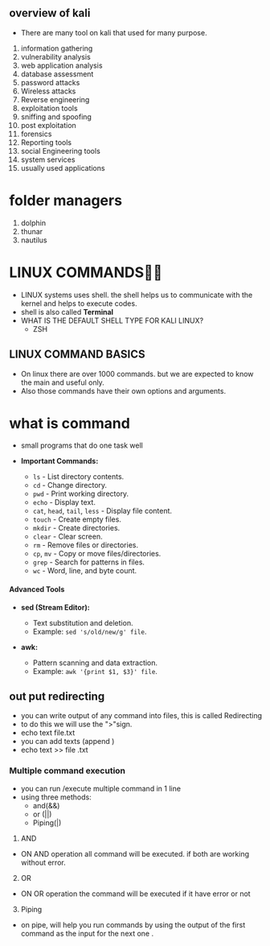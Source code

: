 ## overview of kali
- There are many tool on kali that used for many purpose.

1. information gathering 
2. vulnerability analysis
3. web application analysis
4. database assessment
5. password attacks 
6. Wireless attacks
7. Reverse engineering 
8. exploitation tools
9. sniffing and spoofing 
10. post exploitation
11. forensics
12. Reporting tools 
13. social Engineering tools 
14. system services
15. usually used applications

# folder managers 
1. dolphin
2. thunar
3. nautilus

# LINUX COMMANDS💎💎
- LINUX systems uses shell. the shell helps us to communicate with the kernel and helps to execute codes.
- shell is also called **Terminal** 
- WHAT IS THE DEFAULT SHELL TYPE FOR KALI LINUX?
   - ZSH

## LINUX COMMAND BASICS
- On linux there are over 1000 commands. but we are expected to know the main and useful only.
- Also those commands have their own options and arguments.
# what is command 
- small programs that do one task well
- **Important Commands:**
    
    - `ls` - List directory contents.
    - `cd` - Change directory.
    - `pwd` - Print working directory.
    - `echo` - Display text.
    - `cat`, `head`, `tail`, `less` - Display file content.
    - `touch` - Create empty files.
    - `mkdir` - Create directories.
    - `clear` - Clear screen.
    - `rm` - Remove files or directories.
    - `cp`, `mv` - Copy or move files/directories.
    - `grep` - Search for patterns in files.
    - `wc` - Word, line, and byte count.

#### Advanced Tools

- **sed (Stream Editor):**
    
    - Text substitution and deletion.
    - Example: `sed 's/old/new/g' file`.
- **awk:**
    
    - Pattern scanning and data extraction.
    - Example: `awk '{print $1, $3}' file`.
   
## out put redirecting 
- you can write output of any command into files, this is called Redirecting 
- to do this we will use the ">"sign.
- echo text file.txt
- you can add texts (append )
- echo text >> file .txt

### Multiple command execution

- you can run /execute multiple command in 1 line 
- using three methods:
    - and(&&)
    - or (||)
    - Piping(|)

1. AND 
- ON AND operation all command will be executed. if both are working without error.
2. OR
- ON OR operation the command will be executed if it have error or not
3. Piping 
- on pipe, will help you run commands by using the output of the first command as the input for the next one .
